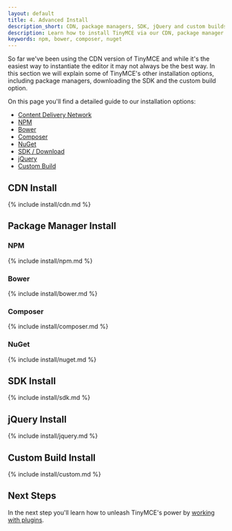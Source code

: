 ```yaml
---
layout: default
title: 4. Advanced Install
description_short: CDN, package managers, SDK, jQuery and custom builds.
description: Learn how to install TinyMCE via our CDN, package manager options, SDK, jQuery and custom build options.
keywords: npm, bower, composer, nuget
---
```


So far we've been using the CDN version of TinyMCE and while it's the easiest way to instantiate the editor it may not always be the best way. In this section we will explain some of TinyMCE's other installation options, including package managers, downloading the SDK and the custom build option.

On this page you'll find a detailed guide to our installation options:

* [Content Delivery Network](#cdninstall)
* [NPM](#npm)
* [Bower](#bower)
* [Composer](#composer)
* [NuGet](#nuget)
* [SDK / Download](#sdkinstall)
* [jQuery](#jqueryinstall)
* [Custom Build](#custombuildinstall)


## CDN Install

{% include install/cdn.md %}



## Package Manager Install

### NPM

{% include install/npm.md %}

### Bower

{% include install/bower.md %}

### Composer

{% include install/composer.md %}

### NuGet

{% include install/nuget.md %}



## SDK Install

{% include install/sdk.md %}



## jQuery Install

{% include install/jquery.md %}



## Custom Build Install

{% include install/custom.md %}



## Next Steps

In the next step you'll learn how to unleash TinyMCE's power by [working with plugins](../working-with-plugins/).
